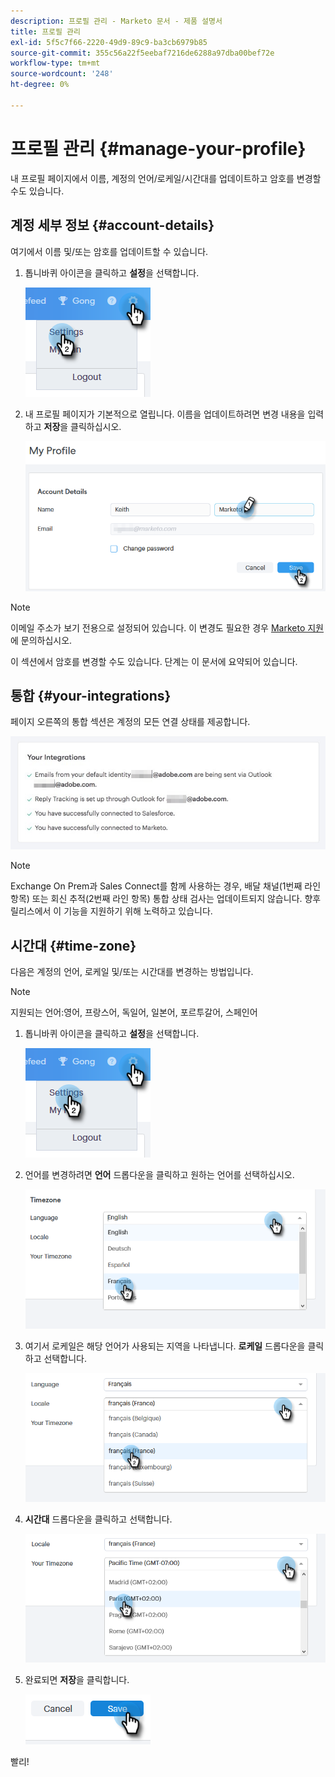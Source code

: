 ```yaml
---
description: 프로필 관리 - Marketo 문서 - 제품 설명서
title: 프로필 관리
exl-id: 5f5c7f66-2220-49d9-89c9-ba3cb6979b85
source-git-commit: 355c56a22f5eebaf7216de6288a97dba00bef72e
workflow-type: tm+mt
source-wordcount: '248'
ht-degree: 0%

---
```


# 프로필 관리 {#manage-your-profile}

내 프로필 페이지에서 이름, 계정의 언어/로케일/시간대를 업데이트하고 암호를 변경할 수도 있습니다.

## 계정 세부 정보 {#account-details}

여기에서 이름 및/또는 암호를 업데이트할 수 있습니다.

1. 톱니바퀴 아이콘을 클릭하고 **설정**&#x200B;을 선택합니다.

   ![](assets/manage-your-profile-1.png)

1. 내 프로필 페이지가 기본적으로 열립니다. 이름을 업데이트하려면 변경 내용을 입력하고 **저장**&#x200B;을 클릭하십시오.

   ![](assets/manage-your-profile-2.png)

>[!NOTE]
>
>이메일 주소가 보기 전용으로 설정되어 있습니다. 이 변경도 필요한 경우 [Marketo 지원](https://nation.marketo.com/t5/Support/ct-p/Support)에 문의하십시오.

이 섹션에서 암호를 변경할 수도 있습니다. 단계는 이 문서에 요약되어 있습니다.

## 통합 {#your-integrations}

페이지 오른쪽의 통합 섹션은 계정의 모든 연결 상태를 제공합니다.

![](assets/manage-your-profile-3.png)

>[!NOTE]
>
>Exchange On Prem과 Sales Connect를 함께 사용하는 경우, 배달 채널(1번째 라인 항목) 또는 회신 추적(2번째 라인 항목) 통합 상태 검사는 업데이트되지 않습니다. 향후 릴리스에서 이 기능을 지원하기 위해 노력하고 있습니다.

## 시간대 {#time-zone}

다음은 계정의 언어, 로케일 및/또는 시간대를 변경하는 방법입니다.

>[!NOTE]
>
>지원되는 언어:영어, 프랑스어, 독일어, 일본어, 포르투갈어, 스페인어

1. 톱니바퀴 아이콘을 클릭하고 **설정**&#x200B;을 선택합니다.

   ![](assets/manage-your-profile-4.png)

1. 언어를 변경하려면 **언어** 드롭다운을 클릭하고 원하는 언어를 선택하십시오.

   ![](assets/manage-your-profile-5.png)

1. 여기서 로케일은 해당 언어가 사용되는 지역을 나타냅니다. **로케일** 드롭다운을 클릭하고 선택합니다.

   ![](assets/manage-your-profile-6.png)

1. **시간대** 드롭다운을 클릭하고 선택합니다.

   ![](assets/manage-your-profile-7.png)

1. 완료되면 **저장**&#x200B;을 클릭합니다.

   ![](assets/manage-your-profile-8.png)

빨리!
